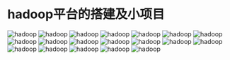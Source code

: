 <!--
author: thyme
date: 2020-02-14
title: hadoop平台的搭建
tags: 
category: hadoop
status: 
summary:
top:1
-->

# hadoop平台的搭建及小项目

![hadoop](http://www.thyme.org.cn:82/images/hadoop/hadoop_02.jpg)
![hadoop](http://www.thyme.org.cn:82/images/hadoop/hadoop_03.jpg)
![hadoop](http://www.thyme.org.cn:82/images/hadoop/hadoop_04.jpg)
![hadoop](http://www.thyme.org.cn:82/images/hadoop/hadoop_05.jpg)
![hadoop](http://www.thyme.org.cn:82/images/hadoop/hadoop_06.jpg)
![hadoop](http://www.thyme.org.cn:82/images/hadoop/hadoop_07.jpg)
![hadoop](http://www.thyme.org.cn:82/images/hadoop/hadoop_08.jpg)
![hadoop](http://www.thyme.org.cn:82/images/hadoop/hadoop_09.jpg)
![hadoop](http://www.thyme.org.cn:82/images/hadoop/hadoop_10.jpg)
![hadoop](http://www.thyme.org.cn:82/images/hadoop/hadoop_11.jpg)
![hadoop](http://www.thyme.org.cn:82/images/hadoop/hadoop_12.jpg)
![hadoop](http://www.thyme.org.cn:82/images/hadoop/hadoop_13.jpg)
![hadoop](http://www.thyme.org.cn:82/images/hadoop/hadoop_14.jpg)
![hadoop](http://www.thyme.org.cn:82/images/hadoop/hadoop_15.jpg)
![hadoop](http://www.thyme.org.cn:82/images/hadoop/hadoop_16.jpg)
![hadoop](http://www.thyme.org.cn:82/images/hadoop/hadoop_17.jpg)
![hadoop](http://www.thyme.org.cn:82/images/hadoop/hadoop_18.jpg)
![hadoop](http://www.thyme.org.cn:82/images/hadoop/hadoop_19.jpg)
![hadoop](http://www.thyme.org.cn:82/images/hadoop/hadoop_20.jpg)
